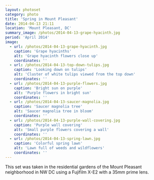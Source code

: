 ```yaml
---
layout: photoset
category: photo
title: 'Spring in Mount Pleasant'
date: 2014-04-13 21:11
location: 'Mount Pleasant, DC'
summary_image: /photos/2014-04-13-grape-hyacinth.jpg
period: 'April 2014'
image:
  - url: /photos/2014-04-13-grape-hyacinth.jpg
    caption: 'Grape hyacinths'
    alt: 'Grape hyacinth flowers close up'
    coordinates: ''
  - url: /photos/2014-04-13-top-down-tulips.jpg
    caption: 'Looking down on tulips'
    alt: 'Cluster of white tulips viewed from the top down'
    coordinates: ''
  - url: /photos/2014-04-13-purple-flowers.jpg
    caption: 'Bright sun on purple'
    alt: 'Purple flowers in bright sun'
    coordinates: ''
  - url: /photos/2014-04-13-saucer-magnolia.jpg
    caption: 'Saucer magnolia tree'
    alt: 'Saucer magnolia tree in bloom'
    coordinates: ''  
  - url: /photos/2014-04-13-purple-wall-covering.jpg
    caption: 'Purple wall covering'
    alt: 'Small purple flowers covering a wall'
    coordinates: ''
  - url: /photos/2014-04-13-spring-lawn.jpg
    caption: 'Colorful spring lawn'
    alt: 'Lawn full of weeds and wildflowers'
    coordinates: ''         
---
```


This set was taken in the residential gardens of the Mount Pleasant neighborhood in NW DC using a Fujifilm X-E2 with a 35mm prime lens.